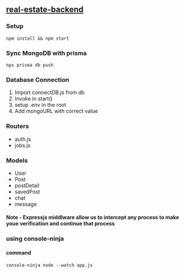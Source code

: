 
## [real-estate-backend]()

### Setup

```npm install && npm start```

### Sync MongoDB with prisma

```npx prisma db push```

### Database Connection
1. Import connectDB.js from db
2. Invoke in start()
3. setup .env in the root
4. Add mongoURL with correct value

### Routers
- auth.js
- jobs.js

### Models
- User
- Post 
- postDetail
- savedPost
- chat 
- message

#### Note - Expressjs middlware allow us to intercept any process to make youe verification and continue that process

### using console-ninja

#### command
```console-ninja node --watch app.js```
